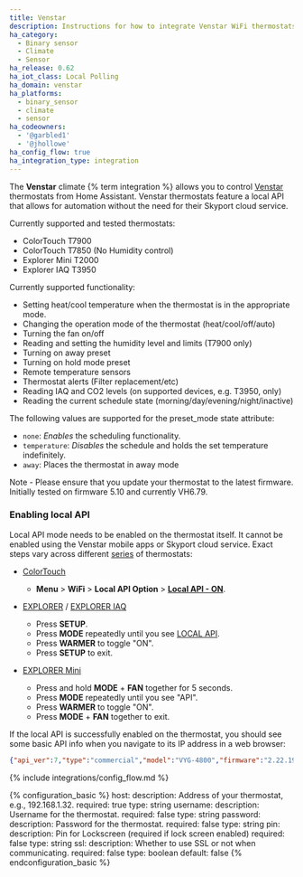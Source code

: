 ```yaml
---
title: Venstar
description: Instructions for how to integrate Venstar WiFi thermostats within Home Assistant.
ha_category:
  - Binary sensor
  - Climate
  - Sensor
ha_release: 0.62
ha_iot_class: Local Polling
ha_domain: venstar
ha_platforms:
  - binary_sensor
  - climate
  - sensor
ha_codeowners:
  - '@garbled1'
  - '@jhollowe'
ha_config_flow: true
ha_integration_type: integration
---
```


The **Venstar** climate {% term integration %} allows you to control [Venstar](https://www.venstar.com/) thermostats from Home Assistant.
Venstar thermostats feature a local API that allows for automation without the need for their Skyport cloud service.

Currently supported and tested thermostats:

- ColorTouch T7900  
- ColorTouch T7850  (No Humidity control)
- Explorer Mini T2000
- Explorer IAQ T3950

Currently supported functionality:

- Setting heat/cool temperature when the thermostat is in the appropriate mode.
- Changing the operation mode of the thermostat (heat/cool/off/auto)
- Turning the fan on/off
- Reading and setting the humidity level and limits (T7900 only)
- Turning on away preset
- Turning on hold mode preset
- Remote temperature sensors
- Thermostat alerts (Filter replacement/etc)
- Reading IAQ and CO2 levels (on supported devices, e.g. T3950, only)
- Reading the current schedule state (morning/day/evening/night/inactive)

The following values are supported for the preset_mode state attribute:

- `none`: *Enables* the scheduling functionality.
- `temperature`: *Disables* the schedule and holds the set temperature indefinitely.
- `away`: Places the thermostat in away mode

Note - Please ensure that you update your thermostat to the latest firmware. Initially tested on firmware 5.10 and currently VH6.79.  

### Enabling local API

Local API mode needs to be enabled on the thermostat itself. It cannot be enabled using the Venstar mobile apps or Skyport cloud service. Exact steps vary across different [series](https://venstar.com/thermostats/) of thermostats:

- [ColorTouch](https://venstar.com/thermostats/colortouch/)
  - **Menu** > **WiFi** > **Local API Option** > **[Local API - ON](https://www.youtube.com/watch?v=kB_HcJ3kqCg&t=51s)**.

- [EXPLORER](https://venstar.com/thermostats/explorer/) / [EXPLORER IAQ](https://venstar.com/thermostats/explorer-iaq/)
  - Press **SETUP**.
  - Press **MODE** repeatedly until you see [LOCAL API](https://www.youtube.com/watch?v=HRmWFwfQAhU&t=276s).
  - Press **WARMER** to toggle "ON".
  - Press **SETUP** to exit.

- [EXPLORER Mini](https://venstar.com/thermostats/explorermini/)
  - Press and hold **MODE** + **FAN** together for 5 seconds.
  - Press **MODE** repeatedly until you see "API".
  - Press **WARMER** to toggle "ON".
  - Press **MODE** + **FAN** together to exit.

If the local API is successfully enabled on the thermostat, you should see some basic API info when you navigate to its IP address in a web browser:

```json
{"api_ver":7,"type":"commercial","model":"VYG-4800","firmware":"2.22.19"}
```

{% include integrations/config_flow.md %}

{% configuration_basic %}
host:
  description: Address of your thermostat, e.g., 192.168.1.32.
  required: true
  type: string
username:
  description: Username for the thermostat.
  required: false
  type: string
password:
  description:  Password for the thermostat.
  required: false
  type: string
pin:
  description: Pin for Lockscreen (required if lock screen enabled)
  required: false
  type: string
ssl:
  description: Whether to use SSL or not when communicating.
  required: false
  type: boolean
  default: false
{% endconfiguration_basic %}
